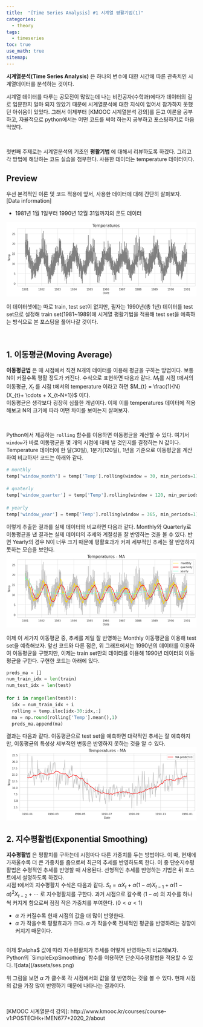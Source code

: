 ```yaml
---
title:  "[Time Series Analysis] #1 시계열 평활기법(1)"
categories:
  - theory
tags:
  - timeseries
toc: true
use_math: true
sitemap: 
---
```


**시계열분석(Time Series Analysis)** 은 하나의 변수에 대한 시간에 따른 관측치인 시계열데이터를 분석하는 것이다. 

시계열 데이터를 다루는 공모전이 많았는데 나는 비전공자(수학과)에다가 데이터의 길로 입문한지 얼마 되지 않았기 때문에 시계열분석에 대한 지식이 없어서 참가하지 못했던 아쉬움이 있었다.
그래서 이제부터 [KMOOC 시계열분석 강의]를 듣고 이론을 공부하고, 자율적으로 python에서는 어떤 코드를 써야 하는지 공부하고 포스팅하기로 마음먹었다. <br>

<br>

첫번째 주제로는 시계열분석의 기초인 **평활기법** 에 대해서 리뷰하도록 하겠다. 그리고 각 방법에 해당하는 코드 실습을 첨부한다. 사용한 데이터는 temperature 데이터이다.

## Preview
우선 본격적인 이론 및 코드 적용에 앞서, 사용한 데이터에 대해 간단히 살펴보자. <br>
[Data information]
 + 1981년 1월 1일부터 1990년 12월 31일까지의 온도 데이터

![data](/assets/data.png)

이 데이터셋에는 따로 train, test set이 없지만, 필자는 1990년(총 1년) 데이터를 test set으로 설정해 train set(1981~1989)에 시계열 평활기법을 적용해 test set을 예측하는 방식으로 본 포스팅을
풀어나갈 것이다.

<br>

## 1. 이동평균(Moving Average)
**이동평균법** 은 매 시점에서 직전 N개의 데이터를 이용해 평균을 구하는 방법이다. 보통 N이 커질수록 평활 정도가 커진다. 
수식으로 표현하면 다음과 같다. $M_{t}$를 시점 t에서의 이동평균, $X_{t}$ 를 시점 t에서의 temperature 이라고 하면 $M_{t} = \frac{1}{N}(X_{t}+ \cdots + X_{t-N+1})$ 이다.
<br>
이동평균은 생각보다 굉장히 심플한 개념이다. 이제 이를 temperatures 데이터에 적용해보고 N의 크기에 따라 어떤 차이를 보이는지 살펴보자.

<br>

Python에서 제공하는 `rolling` 함수를 이용하면 이동평균을 계산할 수 있다. 여기서 `window`가 바로 이동평균을 몇 개의 시점에 대해 낼 것인지를 결정하는 N 값이다. Temperature 데이터에
한 달(30일), 1분기(120일), 1년을 기준으로 이동평균을 계산하여 비교하자! 코드는 아래와 같다.
```python
# monthly
temp['window_month'] = temp['Temp'].rolling(window = 30, min_periods=1).mean()

# quaterly
temp['window_quarter'] = temp['Temp'].rolling(window = 120, min_periods=1).mean()

# yearly
temp['window_year'] = temp['Temp'].rolling(window = 365, min_periods=1).mean()
```

이렇게 추출한 결과를 실제 데이터와 비교하면 다음과 같다. Monthly와 Quarterly로 이동평균을 낸 결과는 실제 데이터의 추세와 계절성을 잘 반영하는 것을 볼 수 있다. 반면 Yearly의 경우 N이 너무 크기 때문에 평활효과가 커져 세부적인 추세는 잘 반영하지 못하는 모습을 보인다.
![data](/assets/rolling.png)

이제 이 세가지 이동평균 중, 추세를 제일 잘 반영하는 Monthly 이동평균을 이용해 test set을 예측해보자. 앞선 코드와 다른 점은, 위 그래프에서는 1990년의 데이터를 이용하여 이동평균을 구했지만,
이제는 train set만의 데이터를 이용해 1990년 데이터의 이동평균을 구한다. 구현한 코드는 아래에 있다.
```python
preds_ma = []
num_train_idx = len(train)
num_test_idx = len(test)

for i in range(len(test)):
  idx = num_train_idx + i
  rolling = temp.iloc[idx-30:idx,:]
  ma = np.round(rolling['Temp'].mean(),1)
  preds_ma.append(ma)
```
결과는 다음과 같다. 이동평균으로 test set을 예측하면 대략적인 추세는 잘 예측하지만, 이동평균의 특성상 세부적인 변동은 반영하지 못하는 것을 알 수 있다.
![data](/assets/pred_ma.png)

## 2. 지수평활법(Exponential Smoothing)
**지수평활법** 은 평활치를 구하는데 시점마다 다른 가중치를 두는 방법이다. 이 때, 현재에 가까울수록 더 큰 가중치를 줌으로써 최근의 추세를 반영하도록 한다. 이 중 단순지수평활법은 수평적인
추세를 반영할 때 사용된다. 선형적인 추세를 반영하는 기법은 뒤 포스트에서 설명하도록 하겠다.
<br>
시점 t에서의 지수평활치 수식은 다음과 같다. $S_{t} = \alpha X_{t} + \alpha(1-\alpha) X_{t-1} + \alpha(1-\alpha)^2 X_{t-2} + \cdots$ 로 지수평활치를 구한다. 과거 시점으로 갈수록
$(1-\alpha)$ 의 지수를 하나씩 커지게 함으로써 점점 작은 가중치를 부여한다. ($0<\alpha<1$)
 + $\alpha$ 가 커질수록 현재 시점의 값을 더 많이 반영한다.
 + $\alpha$ 가 작을수록 평활효과가 크다. $\alpha$ 가 작을수록 전체적인 평균을 반영하려는 경향이 커지기 때문이다.
 
<br>
이제 $\alpha$ 값에 따라 지수평활치가 추세를 어떻게 반영하는지 비교해보자. Python의 `SimpleExpSmoothing` 함수를 이용하면 단순지수평활법을 적용할 수 있다.
![data](/assets/ses.png)

위 그림을 보면 $\alpha$ 가 클수록 각 시점에서의 값을 잘 반영하는 것을 볼 수 있다. 현재 시점의 값을 가장 많이 반영하기 때문에 나타나는 결과이다.

<br>
<br>
[KMOOC 시계열분석 강의]: http://www.kmooc.kr/courses/course-v1:POSTECHk+IMEN677+2020_2/about
